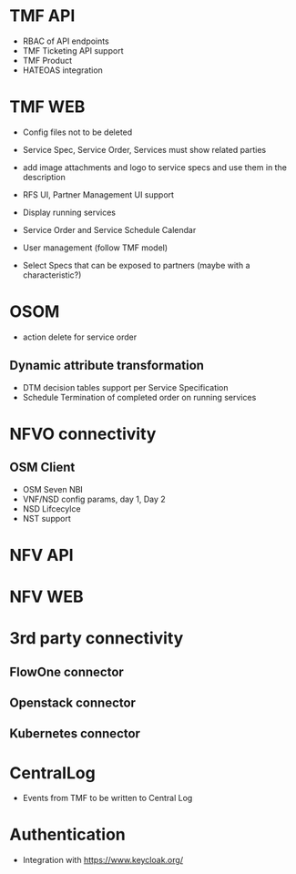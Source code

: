 # TMF API

- RBAC of API endpoints
- TMF Ticketing API support
- TMF Product
- HATEOAS integration

# TMF WEB

- Config files not to be deleted
- Service Spec, Service Order, Services must show related parties
- add image attachments and logo to service specs and use them in the description
- RFS UI, Partner Management UI support
- Display running services
- Service Order and Service Schedule Calendar

- User management (follow TMF model)
- Select Specs that can be exposed to partners (maybe with a characteristic?)



# OSOM

- action delete for service order

## Dynamic attribute transformation

- DTM decision tables support per Service Specification
- Schedule Termination of completed order on running services



# NFVO connectivity

## OSM Client

- OSM Seven NBI
- VNF/NSD config params, day 1, Day 2
- NSD Lifcecylce
- NST support

# NFV API


# NFV WEB


# 3rd party connectivity

## FlowOne connector


## Openstack connector


## Kubernetes connector


# CentralLog

- Events from TMF to be written to Central Log

# Authentication

- Integration with https://www.keycloak.org/ 
